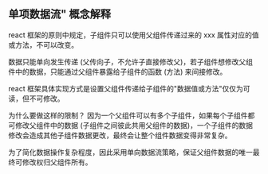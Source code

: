 ## 单项数据流" 概念解释
react 框架的原则中规定，子组件只可以使用父组件传递过来的 xxx 属性对应的值或方法，不可以改变。

数据只能单向发生传递 (父传向子，不允许子直接修改父)，若子组件想修改父组件中的数据，只能通过父组件暴露给子组件的函数 (方法) 来间接修改。

react 框架具体实现方式是设置父组件传递给子组件的"数据值或方法"仅仅为可读，但不可修改。

为什么要做这样的限制？
因为一个父组件可以有多个子组件，如果每个子组件都可修改父组件中的数据 (子组件之间彼此共用父组件的数据)，一个子组件的数据修改会造成其他子组件数据更改，最终会让整个组件数据变得非常复杂。

为了简化数据操作复杂程度，因此采用单向数据流策略，保证父组件数据的唯一最终可修改权归父组件所有。